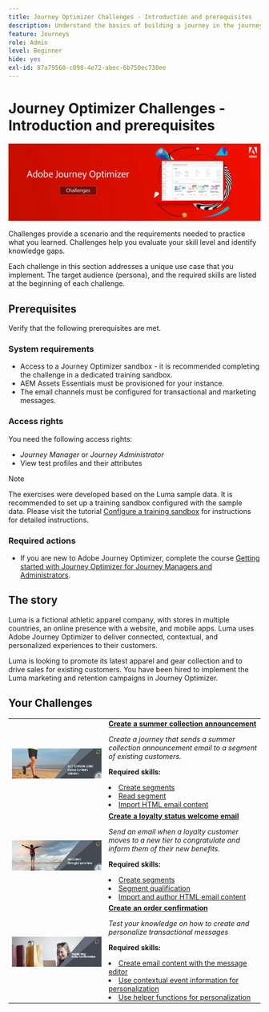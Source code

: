 ```yaml
---
title: Journey Optimizer Challenges - Introduction and prerequisites
description: Understand the basics of building a journey in the journey canvas.
feature: Journeys
role: Admin
level: Beginner
hide: yes
exl-id: 87a79560-c098-4e72-abec-6b750ec730ee
---
```

# Journey Optimizer Challenges - Introduction and prerequisites

![AJO Challenges Banner](./assets/ajo-banner-challenges.png)

Challenges provide a scenario and the requirements needed to practice what you learned. Challenges help you evaluate your skill level and identify knowledge gaps. 

Each challenge in this section addresses a unique use case that you implement. The target audience (persona), and the required skills are listed at the beginning of each challenge.

## Prerequisites

Verify that the following prerequisites are met.

### System requirements

* Access to a Journey Optimizer sandbox - it is recommended completing the challenge in a dedicated training sandbox. 
* AEM Assets Essentials must be provisioned for your instance.
* The email channels must be configured for transactional and marketing messages.

### Access rights

You need the following access rights:

* *Journey Manager* or *Journey Administrator*
* View test profiles and their attributes

>[!NOTE]
> The exercises were developed based on the Luma sample data. It is recommended to set up a training sandbox configured with the sample data. Please visit the tutorial [Configure a training sandbox](/help/tutorial-configure-a-training-sandbox/introduction-and-prerequisites.md) for instructions for detailed instructions.

### Required actions

*  If you are new to Adobe Journey Optimizer, complete the course [Getting started with Journey Optimizer for Journey Managers and Administrators](https://experienceleague.adobe.com/docs/courses/using/journeyoptimizer-u-1-2022-1-1-0.html).

## The story

Luma is a fictional athletic apparel company, with stores in multiple countries, an online presence with a website, and mobile apps. Luma uses Adobe Journey Optimizer to deliver connected, contextual, and personalized experiences to their customers.

Luma is looking to promote its latest apparel and gear collection and to drive sales for existing customers. You have been hired to implement the Luma marketing and retention campaigns in Journey Optimizer.

## Your Challenges

<table>
<tr>
<td>
 <div>
      <a href="summer-collection-announcement-challenge.md">
        <img alt="Image for Summer Collection Announcement" src="./assets/email-assets/luma-transactional-onboarding-3.png"/>
      </a>
      </div>
  </td>
  <td>
   <strong><a href="summer-collection-announcement-challenge.md">Create a summer collection announcement </strong>
    </a>
      <p>
      <em>Create a journey that sends a summer collection announcement email to a segment of existing customers. </em>
      <p>
      <b>Required skills:</b>
      <li><a href=https://experienceleague.adobe.com/docs/journey-optimizer-learn/tutorials/profiles-segments-subscriptions/create-segments.html> Create segments</li>
      <li><a href=https://experienceleague.adobe.com/docs/journey-optimizer-learn/tutorials/create-journeys/use-case-read-segment.html>Read segment</li>
       <li><a href=https://experienceleague.adobe.com/docs/journey-optimizer-learn/tutorials/email-channel/import-and-author-html-email-content.html>Import HTML email content</li>
  </td>
  </tr>
   <tr>
    <td>
    <div>
    <a>
      <img alt="Welcome" src="./assets/email-assets/luma-transactional-onboarding-1.png"/>
    </a>
    </div>
    <td>
    <div >
      <a>
    <strong><a href="loyalty-status-welcome-email-challenge.md">Create a loyalty status welcome email </strong>
    </a>
    </div>
    <p>
    <em>Send an email when a loyalty customer moves to a new tier to congratulate and inform them of their new benefits.</em>
    <p>
    <b>Required skills:</b>
      <li><a href=https://experienceleague.adobe.com/docs/journey-optimizer-learn/tutorials/profiles-segments-subscriptions/create-segments.html> Create segments</li>
      <li><a href=https://experienceleague.adobe.com/docs/journey-optimizer-learn/tutorials/create-journeys/use-case-read-segment-qualification.html>Segment qualification</li>
      <li><a href=https://experienceleague.adobe.com/docs/journey-optimizer-learn/tutorials/email-channel/import-and-author-html-email-content.html>Import and author HTML email content</li>
  </td>
  </tr>
  <tr>
  <td>
  <div>
    <a href="order-confirmation-challenge.md">
      <img alt="Luma Email" src="./assets/email-assets/luma-transactional-order-confirmation.png"/>
    </a>
  </td>
  <td>
      <a href="order-confirmation-challenge.md">
    <strong><a href="order-confirmation-challenge.md">Create an order confirmation</strong>
    </a>
    <div>
    <p>
    <em>Test your knowledge on how to create and personalize transactional messages
    </em>
    <p>
    <b>Required skills:</b>
      <li><a href=https://experienceleague.adobe.com/docs/journey-optimizer-learn/tutorials/email-channel/create-content-with-the-email-designer.html> Create email content with the message editor</li>
      <li><a href=https://experienceleague.adobe.com/docs/journey-optimizer-learn/tutorials/personalize-content/use-contextual-event-information-for-personalization.html>Use contextual event information for personalization</li>
      <li><a href=https://experienceleague.adobe.com/docs/journey-optimizer-learn/tutorials/personalize-content/use-helper-functions-for-personalization.html?lang=en>Use helper functions for personalization</li>
  </td>
</table>

